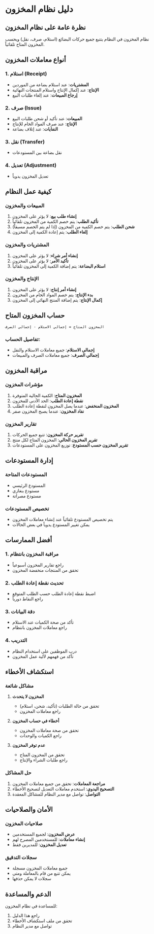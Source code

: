 # دليل نظام المخزون

## نظرة عامة على نظام المخزون

نظام المخزون في النظام يتتبع جميع حركات البضائع (استلام، صرف، نقل) ويحسب المخزون المتاح تلقائياً.

## أنواع معاملات المخزون

### 1. استلام (Receipt)
- **المشتريات**: عند استلام بضاعة من الموردين
- **الإنتاج**: عند إكمال الإنتاج واستلام المنتجات النهائية
- **إرجاع المبيعات**: عند إلغاء طلبات البيع

### 2. صرف (Issue)
- **المبيعات**: عند تأكيد أو شحن طلبات البيع
- **الإنتاج**: عند صرف المواد الخام للإنتاج
- **النفايات**: عند إتلاف بضاعة

### 3. نقل (Transfer)
- نقل بضاعة بين المستودعات

### 4. تعديل (Adjustment)
- تعديل المخزون يدوياً

## كيفية عمل النظام

### المبيعات والمخزون

1. **إنشاء طلب بيع**: لا يؤثر على المخزون
2. **تأكيد الطلب**: يتم خصم الكمية من المخزون تلقائياً
3. **شحن الطلب**: يتم خصم الكمية من المخزون (إذا لم يتم الخصم مسبقاً)
4. **إلغاء الطلب**: يتم إعادة الكمية إلى المخزون

### المشتريات والمخزون

1. **إنشاء أمر شراء**: لا يؤثر على المخزون
2. **تأكيد الأمر**: لا يؤثر على المخزون
3. **استلام البضاعة**: يتم إضافة الكمية إلى المخزون تلقائياً

### الإنتاج والمخزون

1. **إنشاء أمر إنتاج**: لا يؤثر على المخزون
2. **بدء الإنتاج**: يتم خصم المواد الخام من المخزون
3. **إكمال الإنتاج**: يتم إضافة المنتج النهائي إلى المخزون

## حساب المخزون المتاح

```
المخزون المتاح = إجمالي الاستلام - إجمالي الصرف
```

### تفاصيل الحساب:
- **إجمالي الاستلام**: جميع معاملات الاستلام والنقل
- **إجمالي الصرف**: جميع معاملات الصرف والمبيعات

## مراقبة المخزون

### مؤشرات المخزون

1. **المخزون المتاح**: الكمية الحالية المتوفرة
2. **نقطة إعادة الطلب**: الحد الأدنى للمخزون
3. **المخزون المنخفض**: عندما يصل المخزون لنقطة إعادة الطلب
4. **نفاد المخزون**: عندما يصبح المخزون صفر

### تقارير المخزون

1. **تقرير حركة المخزون**: تتبع جميع الحركات
2. **تقرير المخزون الحالي**: المخزون المتاح لكل منتج
3. **تقرير المخزون حسب المستودع**: توزيع المخزون على المستودعات

## إدارة المستودعات

### المستودعات المتاحة
- المستودع الرئيسي
- مستودع بنغازي
- مستودع مصراتة

### تخصيص المستودعات
- يتم تخصيص المستودع تلقائياً عند إنشاء معاملات المخزون
- يمكن تغيير المستودع يدوياً في بعض الحالات

## أفضل الممارسات

### 1. مراقبة المخزون بانتظام
- راجع تقارير المخزون أسبوعياً
- تحقق من المنتجات منخفضة المخزون

### 2. تحديث نقطة إعادة الطلب
- اضبط نقطة إعادة الطلب حسب الطلب المتوقع
- راجع النقاط دورياً

### 3. دقة البيانات
- تأكد من صحة الكميات عند الاستلام
- راجع معاملات المخزون بانتظام

### 4. التدريب
- درب الموظفين على استخدام النظام
- تأكد من فهمهم لآلية عمل المخزون

## استكشاف الأخطاء

### مشاكل شائعة

1. **المخزون لا يتحدث**
   - تحقق من حالة الطلبات (تأكيد، شحن، استلام)
   - راجع معاملات المخزون

2. **أخطاء في حساب المخزون**
   - تحقق من صحة معاملات المخزون
   - راجع الكميات والوحدات

3. **عدم توفر المخزون**
   - تحقق من المخزون المتاح
   - راجع طلبات الشراء والإنتاج

### حل المشاكل

1. **مراجعة المعاملات**: تحقق من جميع معاملات المخزون
2. **التصحيح اليدوي**: استخدم معاملات التعديل لتصحيح الأخطاء
3. **التواصل**: تواصل مع مدير النظام للمشاكل المعقدة

## الأمان والصلاحيات

### صلاحيات المخزون
- **عرض المخزون**: لجميع المستخدمين
- **إنشاء معاملات**: للمستخدمين المصرح لهم
- **تعديل المخزون**: للمديرين فقط

### سجلات التدقيق
- جميع معاملات المخزون مسجلة
- يمكن تتبع من قام بالمعاملة ومتى
- سجلات لا يمكن حذفها

## الدعم والمساعدة

للمساعدة في نظام المخزون:
1. راجع هذا الدليل
2. تحقق من ملف استكشاف الأخطاء
3. تواصل مع مدير النظام 